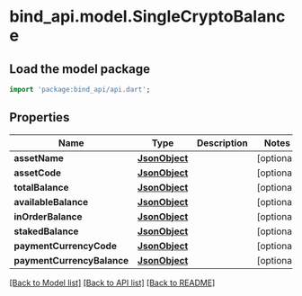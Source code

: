 # bind_api.model.SingleCryptoBalance

## Load the model package
```dart
import 'package:bind_api/api.dart';
```

## Properties
Name | Type | Description | Notes
------------ | ------------- | ------------- | -------------
**assetName** | [**JsonObject**](.md) |  | [optional] 
**assetCode** | [**JsonObject**](.md) |  | [optional] 
**totalBalance** | [**JsonObject**](.md) |  | [optional] 
**availableBalance** | [**JsonObject**](.md) |  | [optional] 
**inOrderBalance** | [**JsonObject**](.md) |  | [optional] 
**stakedBalance** | [**JsonObject**](.md) |  | [optional] 
**paymentCurrencyCode** | [**JsonObject**](.md) |  | [optional] 
**paymentCurrencyBalance** | [**JsonObject**](.md) |  | [optional] 

[[Back to Model list]](../README.md#documentation-for-models) [[Back to API list]](../README.md#documentation-for-api-endpoints) [[Back to README]](../README.md)


